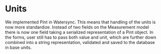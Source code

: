 # Units

We implemented Pint in Watersync. This means that handling of the units is now more standardize. Instead of two fields on the Measurement model there is now one field taking a serialized representation of a Pint object. In the forms, user still has to pass both value and unit, which are further down combined into a string representation, validated and saved to the database in base units.
